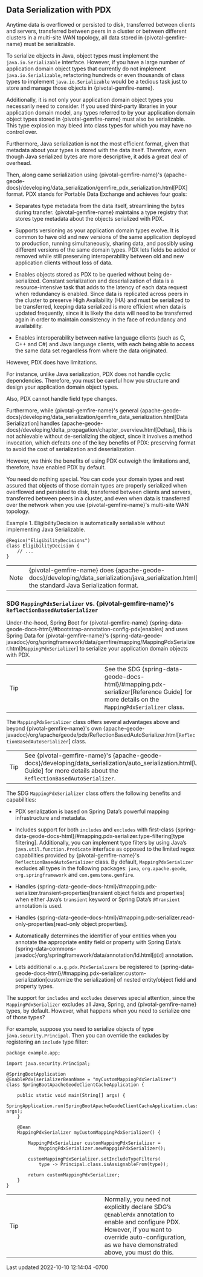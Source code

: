 <div id="header">

</div>

<div id="content">

<div class="sect1">

## Data Serialization with PDX

<div class="sectionbody">

<div class="paragraph">

Anytime data is overflowed or persisted to disk, transferred between
clients and servers, transferred between peers in a cluster or between
different clusters in a multi-site WAN topology, all data stored in
{pivotal-gemfire-name} must be serializable.

</div>

<div class="paragraph">

To serialize objects in Java, object types must implement the
`java.io.Serializable` interface. However, if you have a large number of
application domain object types that currently do not implement
`java.io.Serializable`, refactoring hundreds or even thousands of class
types to implement `java.io.Serializable` would be a tedious task just
to store and manage those objects in {pivotal-gemfire-name}.

</div>

<div class="paragraph">

Additionally, it is not only your application domain object types you
necessarily need to consider. If you used third-party libraries in your
application domain model, any types referred to by your application
domain object types stored in {pivotal-gemfire-name} must also be
serializable. This type explosion may bleed into class types for which
you may have no control over.

</div>

<div class="paragraph">

Furthermore, Java serialization is not the most efficient format, given
that metadata about your types is stored with the data itself.
Therefore, even though Java serialized bytes are more descriptive, it
adds a great deal of overhead.

</div>

<div class="paragraph">

Then, along came serialization using {pivotal-gemfire-name}'s
{apache-geode-docs}/developing/data_serialization/gemfire_pdx_serialization.html\[PDX\]
format. PDX stands for Portable Data Exchange and achieves four goals:

</div>

<div class="ulist">

- Separates type metadata from the data itself, streamlining the bytes
  during transfer. {pivotal-gemfire-name} maintains a type registry that
  stores type metadata about the objects serialized with PDX.

- Supports versioning as your application domain types evolve. It is
  common to have old and new versions of the same application deployed
  to production, running simultaneously, sharing data, and possibly
  using different versions of the same domain types. PDX lets fields be
  added or removed while still preserving interoperability between old
  and new application clients without loss of data.

- Enables objects stored as PDX to be queried without being
  de-serialized. Constant serialization and deserialization of data is a
  resource-intensive task that adds to the latency of each data request
  when redundancy is enabled. Since data is replicated across peers in
  the cluster to preserve High Availability (HA) and must be serialized
  to be transferred, keeping data serialized is more efficient when data
  is updated frequently, since it is likely the data will need to be
  transferred again in order to maintain consistency in the face of
  redundancy and availability.

- Enables interoperability between native language clients (such as C,
  C++ and C#) and Java language clients, with each being able to access
  the same data set regardless from where the data originated.

</div>

<div class="paragraph">

However, PDX does have limitations.

</div>

<div class="paragraph">

For instance, unlike Java serialization, PDX does not handle cyclic
dependencies. Therefore, you must be careful how you structure and
design your application domain object types.

</div>

<div class="paragraph">

Also, PDX cannot handle field type changes.

</div>

<div class="paragraph">

Furthermore, while {pivotal-gemfire-name}'s general
{apache-geode-docs}/developing/data_serialization/gemfire_data_serialization.html\[Data
Serialization\] handles
{apache-geode-docs}/developing/delta_propagation/chapter_overview.html\[Deltas\],
this is not achievable without de-serializing the object, since it
involves a method invocation, which defeats one of the key benefits of
PDX: preserving format to avoid the cost of serialization and
deserialization.

</div>

<div class="paragraph">

However, we think the benefits of using PDX outweigh the limitations
and, therefore, have enabled PDX by default.

</div>

<div class="paragraph">

You need do nothing special. You can code your domain types and rest
assured that objects of those domain types are properly serialized when
overflowed and persisted to disk, transferred between clients and
servers, transferred between peers in a cluster, and even when data is
transferred over the network when you use {pivotal-gemfire-name}'s
multi-site WAN topology.

</div>

<div class="exampleblock">

<div class="title">

Example 1. EligibilityDecision is automatically serialiable without
implementing Java Serializable.

</div>

<div class="content">

<div class="listingblock">

<div class="content">

``` highlight
@Region("EligibilityDecisions")
class EligibilityDecision {
    // ...
}
```

</div>

</div>

</div>

</div>

<div class="admonitionblock note">

<table>
<colgroup>
<col style="width: 50%" />
<col style="width: 50%" />
</colgroup>
<tbody>
<tr class="odd">
<td class="icon"><div class="title">
Note
</div></td>
<td class="content">{pivotal-gemfire-name} does
{apache-geode-docs}/developing/data_serialization/java_serialization.html[support]
the standard Java Serialization format.</td>
</tr>
</tbody>
</table>

</div>

<div class="sect2">

### SDG `MappingPdxSerializer` vs. {pivotal-gemfire-name}'s `ReflectionBasedAutoSerializer`

<div class="paragraph">

Under-the-hood, Spring Boot for {pivotal-gemfire-name}
{spring-data-geode-docs-html}/#bootstrap-annotation-config-pdx\[enables\]
and uses Spring Data for {pivotal-gemfire-name}'s
{spring-data-geode-javadoc}/org/springframework/data/gemfire/mapping/MappingPdxSerializer.html\[`MappingPdxSerializer`\]
to serialize your application domain objects with PDX.

</div>

<div class="admonitionblock tip">

<table>
<colgroup>
<col style="width: 50%" />
<col style="width: 50%" />
</colgroup>
<tbody>
<tr class="odd">
<td class="icon"><div class="title">
Tip
</div></td>
<td class="content">See the SDG
{spring-data-geode-docs-html}/#mapping.pdx-serializer[Reference Guide]
for more details on the <code>MappingPdxSerializer</code> class.</td>
</tr>
</tbody>
</table>

</div>

<div class="paragraph">

The `MappingPdxSerializer` class offers several advantages above and
beyond {pivotal-gemfire-name}'s own
{apache-geode-javadoc}/org/apache/geode/pdx/ReflectionBasedAutoSerializer.html\[`ReflectionBasedAutoSerializer`\]
class.

</div>

<div class="admonitionblock tip">

<table>
<colgroup>
<col style="width: 50%" />
<col style="width: 50%" />
</colgroup>
<tbody>
<tr class="odd">
<td class="icon"><div class="title">
Tip
</div></td>
<td class="content">See {pivotal-gemfire-name}'s
{apache-geode-docs}/developing/data_serialization/auto_serialization.html[User
Guide] for more details about the
<code>ReflectionBasedAutoSerializer</code>.</td>
</tr>
</tbody>
</table>

</div>

<div class="paragraph">

The SDG `MappingPdxSerializer` class offers the following benefits and
capabilities:

</div>

<div class="ulist">

- PDX serialization is based on Spring Data’s powerful mapping
  infrastructure and metadata.

- Includes support for both `includes` and `excludes` with first-class
  {spring-data-geode-docs-html}/#mapping.pdx-serializer.type-filtering\[type
  filtering\]. Additionally, you can implement type filters by using
  Java’s `java.util.function.Predicate` interface as opposed to the
  limited regex capabilities provided by {pivotal-gemfire-name}'s
  `ReflectionBasedAutoSerializer` class. By default,
  `MappingPdxSerializer` excludes all types in the following packages:
  `java`, `org.apache.geode`, `org.springframework` and
  `com.gemstone.gemfire`.

- Handles
  {spring-data-geode-docs-html}/#mapping.pdx-serializer.transient-properties\[transient
  object fields and properties\] when either Java’s `transient` keyword
  or Spring Data’s `@Transient` annotation is used.

- Handles
  {spring-data-geode-docs-html}/#mapping.pdx-serializer.read-only-properties\[read-only
  object properties\].

- Automatically determines the identifier of your entities when you
  annotate the appropriate entity field or property with Spring Data’s
  {spring-data-commons-javadoc}/org/springframework/data/annotation/Id.html\[`@Id`\]
  annotation.

- Lets additional `o.a.g.pdx.PdxSerializers` be registered to
  {spring-data-geode-docs-html}/#mapping.pdx-serializer.custom-serialization\[customize
  the serialization\] of nested entity/object field and property types.

</div>

<div class="paragraph">

The support for `includes` and `excludes` deserves special attention,
since the `MappingPdxSerializer` excludes all Java, Spring, and
{pivotal-gemfire-name} types, by default. However, what happens when you
need to serialize one of those types?

</div>

<div class="paragraph">

For example, suppose you need to serialize objects of type
`java.security.Principal`. Then you can override the excludes by
registering an `include` type filter:

</div>

<div class="exampleblock">

<div class="content">

<div class="listingblock">

<div class="content">

``` highlight
package example.app;

import java.security.Principal;

@SpringBootApplication
@EnablePdx(serializerBeanName = "myCustomMappingPdxSerializer")
class SpringBootApacheGeodeClientCacheApplication {

    public static void main(String[] args) {
        SpringApplication.run(SpringBootApacheGeodeClientCacheApplication.class, args);
    }

    @Bean
    MappingPdxSerializer myCustomMappingPdxSerializer() {

        MappingPdxSerializer customMappingPdxSerializer =
            MappingPdxSerializer.newMappginPdxSerializer();

        customMappingPdxSerializer.setIncludeTypeFilters(
            type -> Principal.class.isAssignableFrom(type));

        return customMappingPdxSerializer;
    }
}
```

</div>

</div>

</div>

</div>

<div class="admonitionblock tip">

<table>
<colgroup>
<col style="width: 50%" />
<col style="width: 50%" />
</colgroup>
<tbody>
<tr class="odd">
<td class="icon"><div class="title">
Tip
</div></td>
<td class="content">Normally, you need not explicitly declare SDG’s
<code>@EnablePdx</code> annotation to enable and configure PDX. However,
if you want to override auto-configuration, as we have demonstrated
above, you must do this.</td>
</tr>
</tbody>
</table>

</div>

</div>

</div>

</div>

</div>

<div id="footer">

<div id="footer-text">

Last updated 2022-10-10 12:14:04 -0700

</div>

</div>

